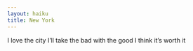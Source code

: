 ```yaml
---
layout: haiku
title: New York
---
```


I love the city
I’ll take the bad with the good
I think it’s worth it
